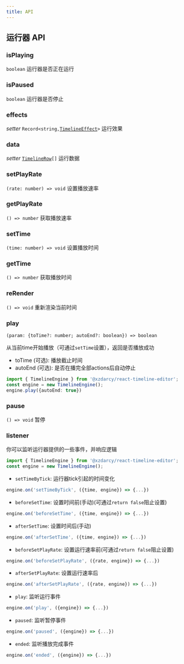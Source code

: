 ```yaml
---
title: API
---
```


## 运行器 API

### isPlaying

`boolean` 运行器是否正在运行

### isPaused

`boolean` 运行器是否停止

### effects

*setter*  <code>Record<string,<a href="/api#timelineeffect">TimelineEffect</a>></code> 运行效果

### data

*setter*  <code><a href="/api#timelinerow">TimelineRow</a>[]</code> 运行数据

### setPlayRate

`(rate: number) => void` 设置播放速率

### getPlayRate

`() => number` 获取播放速率

### setTime

`(time: number) => void` 设置播放时间

### getTime

`() => number` 获取播放时间

### reRender

`() => void` 重新渲染当前时间

### play

`(param: {toTime?: number; autoEnd?: boolean}) => boolean` 

从当前time开始播放（可通过`setTime`设置），返回是否播放成功
+ toTime (可选): 播放截止时间 
+ autoEnd (可选): 是否在播完全部actions后自动停止

```ts | pure
import { TimelineEngine } from '@xzdarcy/react-timeline-editor';
const engine = new TimelineEngine();
engine.play({autoEnd: true})
```

### pause

`() => void` 暂停

### listener

你可以监听运行器提供的一些事件，并响应逻辑

```ts | pure
import { TimelineEngine } from '@xzdarcy/react-timeline-editor';
const engine = new TimelineEngine();
```

+ `setTimeByTick`: 运行器tick引起的时间变化
```ts | pure
engine.on('setTimeByTick', ({time, engine}) => {...})
```

+ `beforeSetTime`: 设置时间前(手动)(可通过`return false`阻止设置)
```ts | pure
engine.on('beforeSetTime', ({time, engine}) => {...})
```

+ `afterSetTime`: 设置时间后(手动)
```ts | pure
engine.on('afterSetTime', ({time, engine}) => {...})
```

+ `beforeSetPlayRate`: 设置运行速率前(可通过`return false`阻止设置)
```ts | pure
engine.on('beforeSetPlayRate', ({rate, engine}) => {...})
```

+ `afterSetPlayRate`: 设置运行速率后
```ts | pure
engine.on('afterSetPlayRate', ({rate, engine}) => {...})

```

+ `play`: 监听运行事件
```ts | pure
engine.on('play', ({engine}) => {...})
```

+ `paused`: 监听暂停事件
```ts | pure
engine.on('paused', ({engine}) => {...})
```

+ `ended`: 监听播放完成事件
```ts | pure
engine.on('ended', ({engine}) => {...})
```
